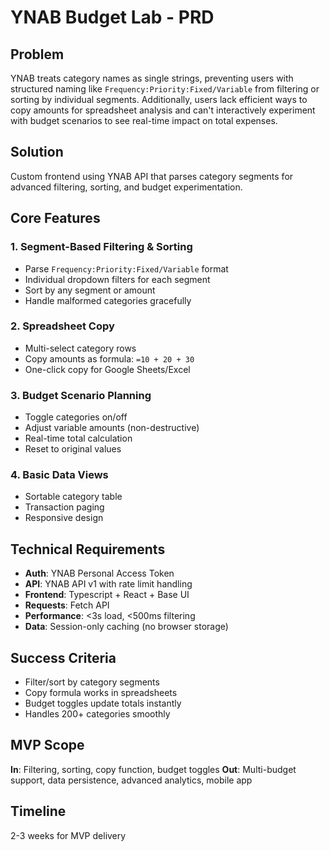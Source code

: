 # YNAB Budget Lab - PRD

## Problem

YNAB treats category names as single strings, preventing users with structured naming like `Frequency:Priority:Fixed/Variable` from filtering or sorting by individual segments. Additionally, users lack efficient ways to copy amounts for spreadsheet analysis and can't interactively experiment with budget scenarios to see real-time impact on total expenses.

## Solution

Custom frontend using YNAB API that parses category segments for advanced filtering, sorting, and budget experimentation.

## Core Features

### 1. Segment-Based Filtering & Sorting

- Parse `Frequency:Priority:Fixed/Variable` format
- Individual dropdown filters for each segment
- Sort by any segment or amount
- Handle malformed categories gracefully

### 2. Spreadsheet Copy

- Multi-select category rows
- Copy amounts as formula: `=10 + 20 + 30`
- One-click copy for Google Sheets/Excel

### 3. Budget Scenario Planning

- Toggle categories on/off
- Adjust variable amounts (non-destructive)
- Real-time total calculation
- Reset to original values

### 4. Basic Data Views

- Sortable category table
- Transaction paging
- Responsive design

## Technical Requirements

- **Auth**: YNAB Personal Access Token
- **API**: YNAB API v1 with rate limit handling
- **Frontend**: Typescript + React + Base UI
- **Requests**: Fetch API
- **Performance**: <3s load, <500ms filtering
- **Data**: Session-only caching (no browser storage)

## Success Criteria

- Filter/sort by category segments
- Copy formula works in spreadsheets
- Budget toggles update totals instantly
- Handles 200+ categories smoothly

## MVP Scope

**In**: Filtering, sorting, copy function, budget toggles
**Out**: Multi-budget support, data persistence, advanced analytics, mobile app

## Timeline

2-3 weeks for MVP delivery
